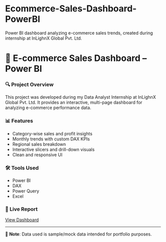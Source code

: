 # Ecommerce-Sales-Dashboard-PowerBI
Power BI dashboard analyzing e-commerce sales trends, created during internship at InLighnX Global Pvt. Ltd.
# 🛒 E-commerce Sales Dashboard – Power BI

### 🔍 Project Overview
This project was developed during my Data Analyst Internship at InLighnX Global Pvt. Ltd. It provides an interactive, multi-page dashboard for analyzing e-commerce performance data.

### 📊 Features
- Category-wise sales and profit insights  
- Monthly trends with custom DAX KPIs  
- Regional sales breakdown  
- Interactive slicers and drill-down visuals  
- Clean and responsive UI

### 🛠️ Tools Used
- Power BI  
- DAX  
- Power Query  
- Excel

### 🔗 Live Report
[View Dashboard](YOUR_POWER_BI_LINK_HERE)

---

📌 **Note**: Data used is sample/mock data intended for portfolio purposes.
